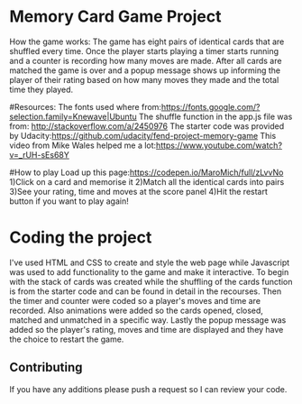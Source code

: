 # Memory Card Game Project
How the game works:
The game has eight pairs of identical cards that are shuffled every time. Once the player starts playing a timer starts running and a counter is recording how many moves are made. After all cards are matched the game is over and a popup message shows up informing the  player of their rating based on how many moves they made and the total time they played.

#Resources:
The fonts used where from:https://fonts.google.com/?selection.family=Knewave|Ubuntu
The shuffle function in the app.js file was from: http://stackoverflow.com/a/2450976
The starter code was provided by Udacity:https://github.com/udacity/fend-project-memory-game
This video from Mike Wales helped me a lot:https://www.youtube.com/watch?v=_rUH-sEs68Y

#How to play
Load up this page:https://codepen.io/MaroMich/full/zLvvNo
1)Click on a card and memorise it
2)Match all the identical cards into pairs
3)See your rating, time and moves at the score panel
4)Hit the restart button if you want to play again!

# Coding the project
I've used HTML and CSS to create and style the web page while Javascript was used to add functionality to the game and make it interactive.
To begin with the stack of cards was created while the shuffling of the cards function is from the starter code and can be found in detail in the recourses.
Then the timer and counter were coded so a player's moves and time are recorded.
Also animations were added so the cards opened, closed, matched and unmatched in a specific way.
Lastly the popup message was added so the player's rating, moves and time are displayed and they have the choice to restart the game.

## Contributing
If you have any additions please push a request so I can review your code.
